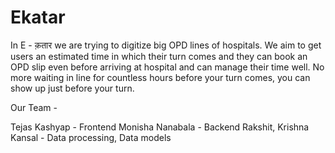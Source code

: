 # Ekatar
 In E - क़तार we are trying to digitize big OPD lines of hospitals. We aim to get users an estimated time in which their turn comes and they can book an OPD slip even before arriving at hospital and can manage their time well. No more waiting in line for countless hours before your turn comes, you can show up just before your turn. 
 
 Our Team - 
 
  Tejas Kashyap - Frontend 
   Monisha Nanabala - Backend
  Rakshit, Krishna Kansal - Data processing, Data models

 
